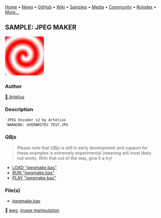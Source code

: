[Home](https://qb64.com) • [News](../../news.md) • [GitHub](../../github.md) • [Wiki](../../wiki.md) • [Samples](../../samples.md) • [Media](../../media.md) • [Community](../../community.md) • [Rolodex](../../rolodex.md) • [More...](../../more.md)

## SAMPLE: JPEG MAKER

![screenshot.png](img/screenshot.png)

### Author

[🐝 Artelius](../artelius.md) 

### Description

```text
'JPEG Encoder v2 by Artelius 
'WARNING: OVERWRITES TEST.JPG
```

### QBjs

> Please note that QBjs is still in early development and support for these examples is extremely experimental (meaning will most likely not work). With that out of the way, give it a try!

* [LOAD "jpegmake.bas"](https://v6p9d9t4.ssl.hwcdn.net/html/5963335/index.html?src=https://qb64.com/samples/jpeg-maker/src/jpegmake.bas)
* [RUN "jpegmake.bas"](https://v6p9d9t4.ssl.hwcdn.net/html/5963335/index.html?mode=auto&src=https://qb64.com/samples/jpeg-maker/src/jpegmake.bas)
* [PLAY "jpegmake.bas"](https://v6p9d9t4.ssl.hwcdn.net/html/5963335/index.html?mode=play&src=https://qb64.com/samples/jpeg-maker/src/jpegmake.bas)

### File(s)

* [jpegmake.bas](src/jpegmake.bas)

🔗 [jpeg](../jpeg.md), [image manipulation](../image-manipulation.md)
